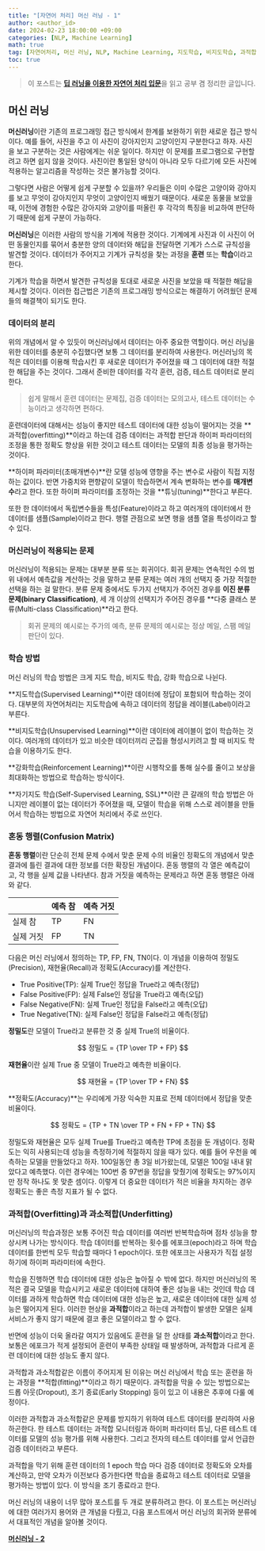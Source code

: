 ```yaml
---
title: "[자연어 처리] 머신 러닝 - 1"
author: <author_id>
date: 2024-02-23 18:00:00 +09:00
categories: [NLP, Machine Learning]
math: true
tag: [자연어처리, 머신 러닝, NLP, Machine Learning, 지도학습, 비지도학습, 과적합, overfitting]
toc: true
---
```


> 이 포스트는 [**딥 러닝을 이용한 자연어 처리 입문**](https://wikidocs.net/book/2155)을 읽고 공부 겸 정리한 글입니다.

## **머신 러닝**

**머신러닝**이란 기존의 프로그래밍 접근 방식에서 한계를 보완하기 위한 새로운 접근 방식이다. 예를 들어, 사진을 주고 이 사진이 강아지인지 고양이인지 구분한다고 하자. 사진을 보고 구분하는 것은 사람에게는 쉬운 일이다. 하지만 이 문제를 프로그램으로 구현할려고 하면 쉽지 않을 것이다. 사진이란 통일된 양식이 아니라 모두 다르기에 모든 사진에 적용하는 알고리즘을 작성하는 것은 불가능할 것이다.

그렇다면 사람은 어떻게 쉽게 구분할 수 있을까? 우리들은 이미 수많은 고양이와 강아지를 보고 무엇이 강아지인지 무엇이 고양이인지 배웠기 때문이다. 새로운 동물을 보았을 때, 이전에 경험한 수많은 강아지와 고양이를 떠올린 후 각각의 특징을 비교하여 판단하기 때문에 쉽게 구분이 가능하다. 

**머신러닝**은 이러한 사람의 방식을 기계에 적용한 것이다. 기계에게 사진과 이 사진이 어떤 동물인지를 묶어서 충분한 양의 데이터와 해답을 전달하면 기계가 스스로 규칙성을 발견할 것이다. 데이터가 주어지고 기계가 규칙성을 찾는 과정을 **훈련** 또는 **학습**이라고 한다.

기계가 학습을 하면서 발견한 규칙성을 토대로 새로운 사진을 보았을 때 적절한 해답을 제시할 것이다. 이러한 접근법은 기존의 프로그래밍 방식으로는 해결하기 어려웠던 문제들의 해결책이 되기도 한다.

### 데이터의 분리

위의 개념에서 알 수 있듯이 머신러닝에서 데이터는 아주 중요한 역할이다. 머신 러닝을 위한 데이터를 충분히 수집했다면 보통 그 데이터를 분리하여 사용한다. 머신러닝의 목적은 데이터를 이용해 학습시킨 후 새로운 데이터가 주어졌을 때 그 데이터에 대한 적절한 해답을 주는 것이다. 그래서 준비한 데이터를 각각 훈련, 검증, 테스트 데이터로 분리한다.

> 쉽게 말해서 훈련 데이터는 문제집, 검증 데이터는 모의고사, 테스트 데이터는 수능이라고 생각하면 편하다.

훈련데이터에 대해서는 성능이 좋지만 테스트 데이터에 대한 성능이 떨어지는 것을 **과적합(overfitting)**이라고 하는데 검증 데이터는 과적합 판단과 하이퍼 파라미터의 조정을 통한 정확도 향상을 위한 것이고 테스트 데이터는 모델의 최종 성능을 평가하는 것이다.

 **하이퍼 파라미터(초매개변수)**란 모델 성능에 영향을 주는 변수로 사람이 직접 지정하는 값이다. 반면 가중치와 편향같이 모델이 학습하면서 계속 변화하는 변수를 **매개변수**라고 한다. 또한 하이퍼 파라미터를 조정하는 것을 **튜닝(tuning)**한다고 부른다.

또한 한 데이터에서 독립변수들을 특성(Feature)이라고 하고 여러개의 데이터에서 한 데이터를 샘플(Sample)이라고 한다. 행렬 관점으로 보면 행을 샘플 열을 특성이라고 할 수 있다.

### 머신러닝이 적용되는 문제

머신러닝이 적용되는 문제는 대부분 분류 또는 회귀이다. 회귀 문제는 연속적인 수의 범위 내에서 예측값을 계산하는 것을 말하고 분류 문제는 여러 개의 선택지 중 가장 적절한 선택을 하는 걸 말한다. 분류 문제 중에서도 두가지 선택지가 주어진 경우를 **이진 분류 문제(binary Classification)**, 세 개 이상의 선택지가 주어진 경우를 **다중 클래스 분류(Multi-class Classification)**라고 한다.

> 회귀 문제의 예시로는 주가의 예측, 분류 문제의 예시로는 정상 메일, 스팸 메일 판단이 있다.

### 학습 방법

머신 러닝의 학습 방법은 크게 지도 학습, 비지도 학습, 강화 학습으로 나뉜다.

**지도학습(Supervised Learning)**이란 데이터에 정답이 포함되어 학습하는 것이다. 대부분의 자연어처리는 지도학습에 속하고 데이터의 정답을 레이블(Label)이라고 부른다.

**비지도학습(Unsupervised Learning)**이란 데이터에 레이블이 없이 학습하는 것이다. 여러개의 데이터가 있고 비슷한 데이터끼리 군집을 형성시키려고 할 때 비지도 학습을 이용하기도 한다.

**강화학습(Reinforcement Learning)**이란 시행착오를 통해 실수를 줄이고 보상을 최대화하는 방법으로 학습하는 방식이다.

**자기지도 학습(Self-Supervised Learning, SSL)**이란 큰 갈래의 학습 방법은 아니지만 레이블이 없는 데이터가 주어졌을 때, 모델이 학습을 위해 스스로 레이블을 만들어서 학습하는 방법으로 자연어 처리에서 주로 쓰인다.

### 혼동 행렬(Confusion Matrix)

**혼동 행렬**이란 단순히 전체 문제 수에서 맞춘 문제 수의 비율인 정확도의 개념에서 맞춘 결과에 틀린 결과에 대한 정보를 더한 확장된 개념이다. 혼동 행렬의 각 열은 예측값이고, 각 행을 실제 값을 나타낸다. 참과 거짓을 예측하는 문제라고 하면 혼동 행렬은 아래와 같다.

|          | 예측 참 | 예측 거짓 |
|:---------|:--------|:---------|
| 실제 참   | TP     | FN       |
| 실제 거짓 | FP     | TN       |

다음은 머신 러닝에서 정의하는 TP, FP, FN, TN이다. 이 개념을 이용하여 정밀도(Precision),  재현율(Recall)과 정확도(Accuracy)를 계산한다.

- True Positive(TP): 실제 True인 정답을 True라고 예측(정답)
- False Positive(FP): 실제 False인 정답을 True라고 예측(오답)
- False Negative(FN): 실제 True인 정답을 False라고 예측(오답)
- True Negative(TN): 실제 False인 정답을 False라고 예측(정답)

**정밀도**란 모델이 True라고 분류한 것 중 실제 True의 비율이다.

$$  정밀도 = {TP \over TP + FP}  $$

**재현율**이란 실제 True 중 모델이 True라고 예측한 비율이다.

$$  재현율 = {TP \over TP + FN}  $$

**정확도(Accuracy)**는 우리에게 가장 익숙한 지표로 전체 데이터에서 정답을 맞춘 비율이다.

$$  정확도 = {TP + TN \over TP + FN + FP + TN}  $$

정밀도와 재현율은 모두 실제 True를 True라고 예측한 TP에 초점을 둔 개념이다. 정확도는 익히 사용되는데 성능을 측정하기에 적절하지 않을 때가 있다. 예를 들어 우천을 예측하는 모델을 만들었다고 하자. 100일동안 총 3일 비가왔는데, 모델은 100일 내내 맑았다고 예측했다. 이런 경우에는 100번 중 97번을 정답을 맞췄기에 정확도는 97%이지만 정작 하나도 못 맞춘 셈이다. 이렇게 더 중요한 데이터가 적은 비율을 차지하는 경우 정확도는 좋은 측정 지표가 될 수 없다.

### 과적합(Overfitting)과 과소적합(Underfitting)

머신러닝의 학습과정은 보통 주어진 학습 데이터를 여러번 반복학습하며 점차 성능을 향상시켜 나가는 방식이다. 학습 데이터를 반복하는 횟수를 에포크(epoch)라고 하며 학습 데이터를 한번씩 모두 학습할 때마다 1 epoch이다. 또한 에포크는 사용자가 직접 설정하기에 하이퍼 파라미터에 속한다.

학습을 진행하면 학습 데이터에 대한 성능은 높아질 수 밖에 없다. 하지만 머신러닝의 목적은 결국 모델을 학습시키고 새로운 데이터에 대하여 좋은 성능을 내는 것인데 학습 데이터를 과하게 학습하면 학습 데이터에 대한 성능은 높고, 새로운 데이터에 대한 실제 성능은 떨어지게 된다. 이러한 현상을 **과적합**이라고 하는데 과적합이 발생한 모델은 실제 서비스가 좋지 않기 때문에 결코 좋은 모델이라고 할 수 없다.

반면에 성능이 더욱 올라갈 여지가 있음에도 훈련을 덜 한 상태를 **과소적합**이라고 한다. 보통은 에포크가 적게 설정되어 훈련이 부족한 상태일 때 발생하며, 과적합과 다르게 훈련 데이터에 대한 성능도 좋지 않다.

과적합과 과소적합같은 이름이 주어지게 된 이유는 머신 러닝에서 학습 또는 훈련을 하는 과정을 **적합(fitting)**이라고 하기 때문이다. 과적합을 막을 수 있는 방법으로는 드롭 아웃(Dropout), 조기 종료(Early Stopping) 등이 있고 이 내용은 추후에 다룰 예정이다.

이러한 과적합과 과소적합같은 문제를 방지하기 위하여 테스트 데이터를 분리하여 사용하곤한다. 한 테스트 데이터는 과적합 모니터링과 하이퍼 파라미터 튜닝, 다른 테스트 데이터를 모델의 성능 평가를 위해 사용한다. 그리고 전자의 테스트 데이터를 앞서 언급한 검증 데이터라고 부른다.

과적합을 막기 위해 훈련 데이터의 1 epoch 학습 마다 검증 데이터로 정확도와 오차를 계산하고, 만약 오차가 이전보다 증가한다면 학습을 종료하고 테스트 데이터로 모델을 평가하는 방법이 있다. 이 방식을 조기 종료라고 한다.

머신 러닝의 내용이 너무 많아 포스트를 두 개로 분류하려고 한다. 이 포스트는 머신러닝에 대한 여러가지 용어와 큰 개념을 다뤘고, 다음 포스트에서 머신 러닝의 회귀와 분류에서 대표적인 개념을 알아볼 것이다. 

[**머신러닝 - 2**](https://53min.github.io/posts/NLP-Machine_Learning2/) 